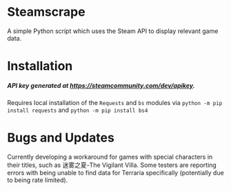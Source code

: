 # Steamscrape

A simple Python script which uses the Steam API to display relevant game data.

# Installation

##### API key generated at https://steamcommunity.com/dev/apikey.
Requires local installation of the `Requests` and `bs` modules via `python -m pip install requests` and `python -m pip install bs4`

# Bugs and Updates

Currently developing a workaround for games with special characters in their titles, such as 迷雾之夏-The Vigilant Villa.
Some testers are reporting errors with being unable to find data for Terraria specifically (potentially due to being rate limited).
